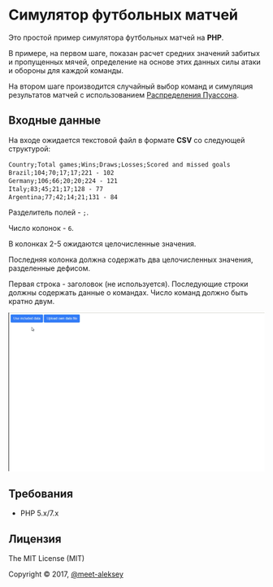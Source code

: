 ﻿# Симулятор футбольных матчей

Это простой пример симулятора футбольных матчей на **PHP**.

В примере, на первом шаге, показан расчет средних значений забитых и 
пропущенных мячей, определение на основе этих данных силы атаки и 
обороны для каждой команды. 

На втором шаге производится случайный выбор команд и симуляция результатов 
матчей с использованием [Распределения Пуассона](https://ru.wikipedia.org/wiki/Распределение_Пуассона).

## Входные данные

На входе ожидается текстовой файл в формате **CSV** со следующей структурой:

```
Country;Total games;Wins;Draws;Losses;Scored and missed goals
Brazil;104;70;17;17;221 - 102
Germany;106;66;20;20;224 - 121
Italy;83;45;21;17;128 - 77
Argentina;77;42;14;21;131 - 84
```

Разделитель полей - `;`.

Число колонок - `6`.

В колонках 2-5 ожидаются целочисленные значения.

Последняя колонка должна содержать два целочисленных значения, разделенные дефисом.

Первая строка - заголовок (не используется).
Последующие строки должны содержать данные о командах.
Число команд должно быть кратно двум.

![Пример работы](preview.gif)

## Требования

* PHP 5.x/7.x

## Лицензия

The MIT License (MIT)

Copyright © 2017, [@meet-aleksey](https://github.com/meet-aleksey)